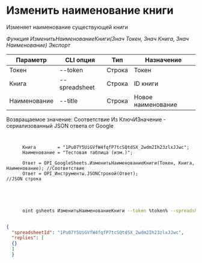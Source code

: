 ﻿---
sidebar_position: 3
---

# Изменить наименование книги
 Изменяет наименование существующей книги


*Функция ИзменитьНаименованиеКниги(Знач Токен, Знач Книга, Знач Наименование) Экспорт*

  | Параметр | CLI опция | Тип | Назначение |
  |-|-|-|-|
  | Токен | --token | Строка | Токен |
  | Книга | --spreadsheet | Строка | ID книги |
  | Наименование | --title | Строка | Новое наименование |

  
  Возвращаемое значение:   Соответствие Из КлючИЗначение - сериализованный JSON ответа от Google

```bsl title="Пример кода"
	
      
      Книга        = "1Pu07Y5UiGVfW4fqfP7tcSQtdSX_2wdm2Ih23zlxJJwc";
      Наименование = "Тестовая таблица (изм.)";
      
      Ответ = OPI_GoogleSheets.ИзменитьНаименованиеКниги(Токен, Книга, Наименование); //Соответствие
      Ответ = OPI_Инструменты.JSONСтрокой(Ответ);                                     //JSON строка
      
    
	
```

```sh title="Пример команды CLI"
    
      oint gsheets ИзменитьНаименованиеКниги --token %token% --spreadsheet "1Pu07Y5UiGVfW4fqfP7tcSQtdSX_2wdm2Ih23zlxJJwc" --title "Тестовая таблица (изм.)"


```


```json title="Результат"

{
  "spreadsheetId": "1Pu07Y5UiGVfW4fqfP7tcSQtdSX_2wdm2Ih23zlxJJwc",
  "replies": [
  {}
  ]
  }

```
